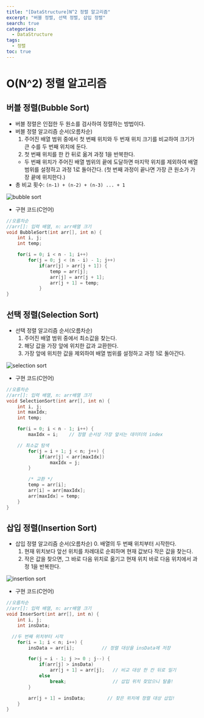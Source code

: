 ```yaml
---
title: "[DataStructure]N^2 정렬 알고리즘"
excerpt: "버블 정렬, 선택 정렬, 삽입 정렬"
search: true
categories:
  - DataStructure
tags:
  - 정렬
toc: true
---
```


# O(N^2) 정렬 알고리즘

## 버블 정렬(Bubble Sort)
- 버블 정렬은 인접한 두 원소를 검사하여 정렬하는 방법이다.
- 버블 정렬 알고리즘 순서(오름차순)
  1. 주어진 배열 범위 중에서 첫 번째 위치와 두 번재 위치 크기를 비교하여 크기가 큰 수를 두 번째 위치에 둔다.
  2. 첫 번째 위치를 한 칸 뒤로 옮겨 과정 1을 반복한다.
    - 두 번째 위치가 주어진 배열 범위의 끝에 도달하면 마지막 위치를 제외하여 배열 범위를 설정하고 과정 1로 돌아간다.
    (첫 번째 과정이 끝나면 가장 큰 원소가 가장 끝에 위치한다.)
- 총 비교 횟수: ```(n-1) + (n-2) + (n-3) ... + 1```

![bubble sort](https://user-images.githubusercontent.com/34755287/46913139-cb869500-cfc2-11e8-8636-19d7e306c711.gif)

- 구현 코드(C언어)

```cpp
//오름차순
//arr[]: 입력 배열, n: arr배열 크기
void BubbleSort(int arr[], int n) {
	int i, j;
	int temp;

	for(i = 0; i < n - 1; i++)
		for(j = 0; j < (n - i) - 1; j++)
			if(arr[j] > arr[j + 1]) {
				temp = arr[j];
				arr[j] = arr[j + 1];
				arr[j + 1] = temp;
			}
}
```

## 선택 정렬(Selection Sort)
- 선택 정렬 알고리즘 순서(오름차순)
  1. 주어진 배열 범위 중에서 최소값을 찾는다.
  2. 해당 값을 가장 앞에 위치한 값과 교환한다.
  3. 가장 앞에 위치한 값을 제외하여 배열 범위를 설정하고 과정 1로 돌아간다.

![selection sort](https://user-images.githubusercontent.com/34755287/46913144-ccb7c200-cfc2-11e8-89f4-3b6db8bd339a.gif)

- 구현 코드(C언어)

```cpp
//오름차순
//arr[]: 입력 배열, n: arr배열 크기
void SelectionSort(int arr[], int n) {
	int i, j;
	int maxIdx;
	int temp;

	for(i = 0; i < n - 1; i++) {
		maxIdx = i;    // 정렬 순서상 가장 앞서는 데이터의 index

    // 최소값 탐색
		for(j = i + 1; j < n; j++) {
			if(arr[j] < arr[maxIdx])
				maxIdx = j;
		}

		/* 교환 */
		temp = arr[i];
		arr[i] = arr[maxIdx];
		arr[maxIdx] = temp;
	}
}
```

## 삽입 정렬(Insertion Sort)
- 삽입 정렬 알고리즘 순서(오름차순)
  0. 배열의 두 번째 위치부터 시작한다.
  1. 현재 위치보다 앞선 위치를 차례대로 순회하며 현재 값보다 작은 값을 찾는다.
  2. 작은 값을 찾으면, 그 바로 다음 위치로 옮기고 현재 위치 바로 다음 위치에서 과정 1을 반복한다.

![insertion sort](https://user-images.githubusercontent.com/34755287/46913140-cb869500-cfc2-11e8-81cf-e1fdfceec963.gif)

- 구현 코드(C언어)

```cpp
//오름차순
//arr[]: 입력 배열, n: arr배열 크기
void InserSort(int arr[], int n) {
	int i, j;
	int insData;

  //두 번째 위치부터 시작
	for(i = 1; i < n; i++) {
		insData = arr[i];          // 정렬 대상을 insData에 저장

		for(j = i - 1; j >= 0 ; j--) {
			if(arr[j] > insData)
				arr[j + 1] = arr[j];   // 비교 대상 한 칸 뒤로 밀기
			else
				break;                 // 삽입 위치 찾았으니 탈출!
		}

		arr[j + 1] = insData;        // 찾은 위치에 정렬 대상 삽입!
	}
}
```
